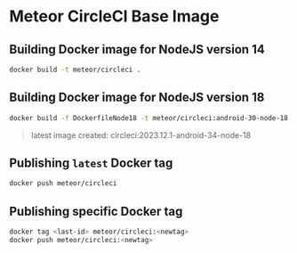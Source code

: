 # Meteor CircleCI Base Image

## Building Docker image for NodeJS version 14
```bash
docker build -t meteor/circleci .
```
## Building Docker image for NodeJS version 18
```bash
docker build -f DockerfileNode18 -t meteor/circleci:android-30-node-18 .
```
> latest image created: circleci:2023.12.1-android-34-node-18

## Publishing `latest` Docker tag
```bash
docker push meteor/circleci
``` 
    
## Publishing specific Docker tag
```bash
docker tag <last-id> meteor/circleci:<newtag>
docker push meteor/circleci:<newtag>
```
